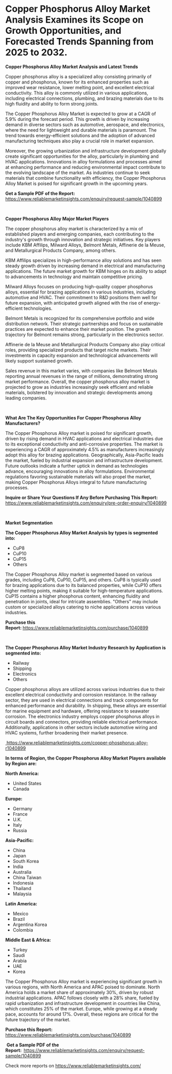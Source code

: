 <p><h1>Copper Phosphorus Alloy Market Analysis Examines its Scope on Growth Opportunities, and Forecasted Trends Spanning from 2025 to 2032.</h1></p><p><strong>Copper Phosphorus Alloy Market Analysis and Latest Trends</strong></p>
<p><p>Copper phosphorus alloy is a specialized alloy consisting primarily of copper and phosphorus, known for its enhanced properties such as improved wear resistance, lower melting point, and excellent electrical conductivity. This alloy is commonly utilized in various applications, including electrical connections, plumbing, and brazing materials due to its high fluidity and ability to form strong joints.</p><p>The Copper Phosphorus Alloy Market is expected to grow at a CAGR of 5.9% during the forecast period. This growth is driven by increasing demand in diverse sectors such as automotive, aerospace, and electronics, where the need for lightweight and durable materials is paramount. The trend towards energy-efficient solutions and the adoption of advanced manufacturing techniques also play a crucial role in market expansion.</p><p>Moreover, the growing urbanization and infrastructure development globally create significant opportunities for the alloy, particularly in plumbing and HVAC applications. Innovations in alloy formulations and processes aimed at enhancing performance and reducing environmental impact contribute to the evolving landscape of the market. As industries continue to seek materials that combine functionality with efficiency, the Copper Phosphorus Alloy Market is poised for significant growth in the upcoming years.</p></p>
<p><strong>Get a Sample PDF of the Report:&nbsp;</strong> <a href="https://www.reliablemarketinsights.com/enquiry/request-sample/1040899?utm_campaign=2624&utm_medium=2&utm_source=Github&utm_content=ia&utm_term=01042025&utm_id=copper-phosphorus-alloy">https://www.reliablemarketinsights.com/enquiry/request-sample/1040899</a></p>
<p>&nbsp;</p>
<p><strong>Copper Phosphorus Alloy Major Market Players</strong></p>
<p><p>The copper phosphorus alloy market is characterized by a mix of established players and emerging companies, each contributing to the industry's growth through innovation and strategic initiatives. Key players include KBM Affilips, Milward Alloys, Belmont Metals, Affinerie de la Meuse, and Metallurgical Products Company, among others.</p><p>KBM Affilips specializes in high-performance alloy solutions and has seen steady growth driven by increasing demand in electrical and manufacturing applications. The future market growth for KBM hinges on its ability to adapt to advancements in technology and maintain competitive pricing.</p><p>Milward Alloys focuses on producing high-quality copper phosphorus alloys, essential for brazing applications in various industries, including automotive and HVAC. Their commitment to R&D positions them well for future expansion, with anticipated growth aligned with the rise of energy-efficient technologies.</p><p>Belmont Metals is recognized for its comprehensive portfolio and wide distribution network. Their strategic partnerships and focus on sustainable practices are expected to enhance their market position. The growth trajectory for Belmont remains strong, particularly in the electronics sector.</p><p>Affinerie de la Meuse and Metallurgical Products Company also play critical roles, providing specialized products that target niche markets. Their investments in capacity expansion and technological advancements will likely support sustained growth.</p><p>Sales revenue in this market varies, with companies like Belmont Metals reporting annual revenues in the range of millions, demonstrating strong market performance. Overall, the copper phosphorus alloy market is projected to grow as industries increasingly seek efficient and reliable materials, bolstered by innovation and strategic developments among leading companies.</p></p>
<p>&nbsp;</p>
<p><strong>What Are The Key Opportunities For Copper Phosphorus Alloy Manufacturers?</strong></p>
<p><p>The Copper Phosphorus Alloy market is poised for significant growth, driven by rising demand in HVAC applications and electrical industries due to its exceptional conductivity and anti-corrosive properties. The market is experiencing a CAGR of approximately 4.5% as manufacturers increasingly adopt this alloy for brazing applications. Geographically, Asia-Pacific leads the market, fueled by industrial expansion and infrastructure development. Future outlooks indicate a further uptick in demand as technologies advance, encouraging innovations in alloy formulations. Environmental regulations favoring sustainable materials will also propel the market, making Copper Phosphorus Alloys integral to future manufacturing processes.</p></p>
<p><strong>Inquire or Share Your Questions If Any Before Purchasing This Report:</strong> <a href="https://www.reliablemarketinsights.com/enquiry/pre-order-enquiry/1040899?utm_campaign=2624&utm_medium=2&utm_source=Github&utm_content=ia&utm_term=01042025&utm_id=copper-phosphorus-alloy">https://www.reliablemarketinsights.com/enquiry/pre-order-enquiry/1040899</a></p>
<p>&nbsp;</p>
<p><strong>Market Segmentation</strong></p>
<p><strong>The Copper Phosphorus Alloy Market Analysis by types is segmented into:</strong></p>
<p><ul><li>CuP8</li><li>CuP10</li><li>CuP15</li><li>Others</li></ul></p>
<p><p>The Copper Phosphorus Alloy market is segmented based on various grades, including CuP8, CuP10, CuP15, and others. CuP8 is typically used for brazing applications due to its balanced properties, while CuP10 offers higher melting points, making it suitable for high-temperature applications. CuP15 contains a higher phosphorus content, enhancing fluidity and penetration in joints, ideal for intricate assemblies. "Others" may include custom or specialized alloys catering to niche applications across various industries.</p></p>
<p><strong>Purchase this Report:&nbsp;</strong><a href="https://www.reliablemarketinsights.com/purchase/1040899?utm_campaign=2624&utm_medium=2&utm_source=Github&utm_content=ia&utm_term=01042025&utm_id=copper-phosphorus-alloy">https://www.reliablemarketinsights.com/purchase/1040899</a></p>
<p>&nbsp;</p>
<p><strong>The Copper Phosphorus Alloy Market Industry Research by Application is segmented into:</strong></p>
<p><ul><li>Railway</li><li>Shipping</li><li>Electronics</li><li>Others</li></ul></p>
<p><p>Copper phosphorus alloys are utilized across various industries due to their excellent electrical conductivity and corrosion resistance. In the railway sector, they are used in electrical connections and track components for enhanced performance and durability. In shipping, these alloys are essential for marine equipment and hardware, offering resistance to seawater corrosion. The electronics industry employs copper phosphorus alloys in circuit boards and connectors, providing reliable electrical performance. Additionally, applications in other sectors include automotive wiring and HVAC systems, further broadening their market presence.</p></p>
<p><a href="https://www.reliablemarketinsights.com/copper-phosphorus-alloy-r1040899?utm_campaign=2624&utm_medium=2&utm_source=Github&utm_content=ia&utm_term=01042025&utm_id=copper-phosphorus-alloy">&nbsp;https://www.reliablemarketinsights.com/copper-phosphorus-alloy-r1040899</a></p>
<p><strong>In terms of Region, the Copper Phosphorus Alloy Market Players available by Region are:</strong></p>
<p>
    <p> <strong> North America: </strong>
        <ul>
            <li>United States</li>
            <li>Canada</li>
        </ul>
        </p> 
    <p> <strong> Europe: </strong>
        <ul>
            <li>Germany</li>
            <li>France</li>
            <li>U.K.</li>
            <li>Italy</li>
            <li>Russia</li>
        </ul>
        </p> 
    <p> <strong> Asia-Pacific: </strong>
        <ul>
            <li>China</li>
            <li>Japan</li>
            <li>South Korea</li>
            <li>India</li>
            <li>Australia</li>
            <li>China Taiwan</li>
            <li>Indonesia</li>
            <li>Thailand</li>
            <li>Malaysia</li>
        </ul>
        </p> 
    <p> <strong> Latin America: </strong>
        <ul>
            <li>Mexico</li>
            <li>Brazil</li>
            <li>Argentina Korea</li>
            <li>Colombia</li>
        </ul>
        </p> 
    <p> <strong> Middle East & Africa: </strong>
        <ul>
            <li>Turkey</li>
            <li>Saudi</li>
            <li>Arabia</li>
            <li>UAE</li>
            <li>Korea</li>
        </ul>
    </p>
    </p>
<p><p>The Copper Phosphorus Alloy market is experiencing significant growth in various regions, with North America and APAC poised to dominate. North America holds a market share of approximately 30%, driven by robust industrial applications. APAC follows closely with a 28% share, fueled by rapid urbanization and infrastructure development in countries like China, which constitutes 25% of the market. Europe, while growing at a steady pace, accounts for around 17%. Overall, these regions are critical for the future trajectory of the market.</p></p>
<p><strong>Purchase this Report: </strong><a href="https://www.reliablemarketinsights.com/purchase/1040899?utm_campaign=2624&utm_medium=2&utm_source=Github&utm_content=ia&utm_term=01042025&utm_id=copper-phosphorus-alloy">https://www.reliablemarketinsights.com/purchase/1040899</a></p>
<p>&nbsp;<strong>Get a Sample PDF of the Report:&nbsp;&nbsp;</strong><a href="https://www.reliablemarketinsights.com/enquiry/request-sample/1040899?utm_campaign=2624&utm_medium=2&utm_source=Github&utm_content=ia&utm_term=01042025&utm_id=copper-phosphorus-alloy">https://www.reliablemarketinsights.com/enquiry/request-sample/1040899</a></p>
<p><strong></strong></p>
<p>Check more reports on <a href="https://www.reliablemarketinsights.com/?utm_campaign=2624&utm_medium=2&utm_source=Github&utm_content=ia&utm_term=01042025&utm_id=copper-phosphorus-alloy">https://www.reliablemarketinsights.com/</a></p>